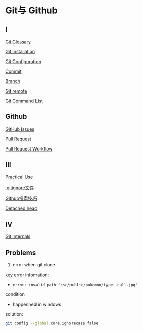 # Git与 Github

## I

[Git Glossary](git-concept.md)

[Git Installation](git-installation.md)

[Git Configuration](git-configuration.md)

[Commit](git-commit.md)

[Branch](git-branch.md)

[Git remote](git-remote.md)

[Git Command List](git-command-list.md)

## Github

[GitHub Issues](github-issues.md)

[Pull Request](github-pull-request.md)

[Pull Request Workflow](github-pull-request-workflow.md)

## III

[Practical Use](git-practical-command.md)

[.gitignore文件](git-ignore.md)

[Github搜索技巧](github-search-skills.md)

[Detached head](git-detached-head.md)

## IV

[Git Internals](git-internals.md)

## Problems

1. error when git clone

key error infomation:

- `error: invalid path 'csr/public/pokemon/type:-null.jpg'`

condition

- happenned in windows

solution:

```sh
git config --global core.ignorecase false
```

